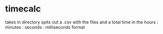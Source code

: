 # timecalc
takes in directory spits out a .csv with the files and a total time in the hours :  minutes : seconds : milliseconds format
